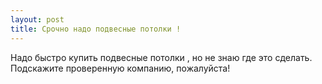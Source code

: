 ```yaml
---
layout: post 
title: Срочно надо подвесные потолки ! 
--- 
```

Надо быстро купить подвесные потолки , но не знаю где это сделать. Подскажите проверенную компанию, пожалуйста!